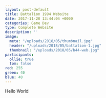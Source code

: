 ```yaml
---
layout: post-default
title: Battalion 1994 Website
date: 2017-11-20 13:44:04 +0000
categories: Game Dev
type: Complete Website
description: ''
image:
  meta: "/uploads/2018/05/thumbnail.jpg"
  header: "/uploads/2018/05/battalion-1.jpg"
  thumbnail: "/uploads/2018/05/b44-web.jpg"
participants:
  ollie: true
  tom: false
red: 255
green: 40
blue: 40
---
```

Hello World